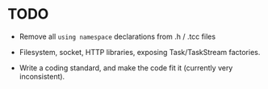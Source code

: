 TODO
====

 * Remove all `using namespace` declarations from .h / .tcc files

 * Filesystem, socket, HTTP libraries, exposing Task/TaskStream factories.

 * Write a coding standard, and make the code fit it (currently very inconsistent).
